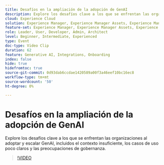 ```yaml
---
title: Desafíos en la ampliación de la adopción de GenAI
description: Explore los desafíos clave a los que se enfrentan las organizaciones al adoptar y escalar GenAI, incluidos el contexto insuficiente, los casos de uso poco claros y las preocupaciones de gobernanza.
cloud: Experience Cloud
solution: Experience Manager, Experience Manager Assets, Experience Manager Forms, Experience Manager Sites, Sensei
feature-set: Experience Manager, Experience Manager Assets, Experience Manager Forms, Experience Manager Sites
role: Leader, User, Developer, Admin, Architect
level: Beginner, Intermediate, Experienced
type: Event
doc-type: Video Clip
duration: 62
feature: Generative AI, Integrations, Onboarding
index: false
hide: true
hidefromtoc: true
source-git-commit: 0d93dab6ccdae1420589a00f3a46eef10bc16ec8
workflow-type: tm+mt
source-wordcount: '50'
ht-degree: 0%

---
```



# Desafíos en la ampliación de la adopción de GenAI

Explore los desafíos clave a los que se enfrentan las organizaciones al adoptar y escalar GenAI, incluidos el contexto insuficiente, los casos de uso poco claros y las preocupaciones de gobernanza.

>[!VIDEO](https://video.tv.adobe.com/v/3459230/?learn=on&enablevpops)
